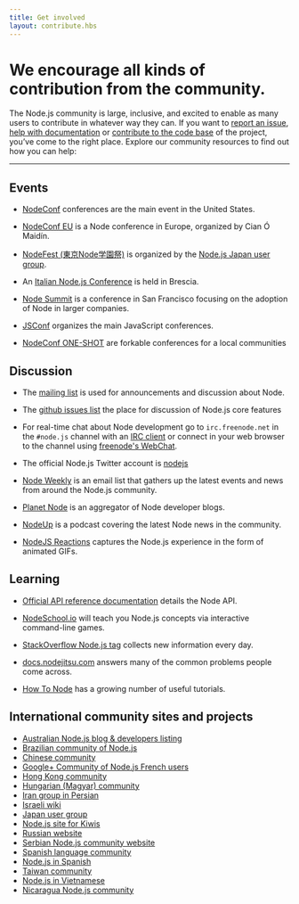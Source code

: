 ```yaml
---
title: Get involved
layout: contribute.hbs
---
```


# We encourage all kinds of contribution from the community.

The Node.js community is large, inclusive, and excited to enable as many users
to contribute in whatever way they can. If you want to [report an
issue](https://github.com/nodejs/node/issues), [help with
documentation](/en/get-involved/contribute/) or [contribute to the code
base](/en/get-involved/development/) of the project, you’ve come to the
right place. Explore our community resources to find out how you can help:

<hr>

## Events

- [NodeConf](http://www.nodeconf.com/) conferences are the main event in the United States.

- [NodeConf EU](http://nodeconfeu.com/) is a Node conference in Europe, organized by Cian Ó Maidín.

- [NodeFest (東京Node学園祭)](http://nodefest.jp/) is organized by the [Node.js Japan user group](http://nodejs.jp).

- An [Italian Node.js Conference](http://nodejsconf.it/) is held in Brescia.

- [Node Summit](http://nodesummit.com/) is a conference in San Francisco focusing on the adoption of Node in larger companies.

- [JSConf](http://jsconf.com/) organizes the main JavaScript conferences.

- [NodeConf ONE-SHOT](http://oneshot.nodeconf.com/) are forkable conferences for a local communities


## Discussion

- The [mailing list](http://groups.google.com/group/nodejs) is used for announcements and discussion about Node.

- The [github issues list](https://github.com/nodejs/node/issues) the place for discussion of Node.js core features

- For real-time chat about Node development go to `irc.freenode.net` in the `#node.js` channel with an [IRC client](http://en.wikipedia.org/wiki/Comparison_of_Internet_Relay_Chat_clients) or connect in your web browser to the channel using [freenode's WebChat](http://webchat.freenode.net/?channels=node.js).

- The official Node.js Twitter account is [nodejs](https://twitter.com/nodejs)

- [Node Weekly](http://nodeweekly.com) is an email list that gathers up the latest events and news from around the Node.js community.

- [Planet Node](http://planetnodejs.com) is an aggregator of Node developer blogs.

- [NodeUp](http://nodeup.com) is a podcast covering the latest Node news in the community.

- [NodeJS Reactions](http://nodejsreactions.tumblr.com) captures the Node.js experience in the form of animated GIFs.


## Learning

- [Official API reference documentation](/api) details the Node API.

- [NodeSchool.io](http://nodeschool.io) will teach you Node.js concepts via interactive command-line games.

- [StackOverflow Node.js tag](http://stackoverflow.com/questions/tagged/node.js) collects new information every day.

- [docs.nodejitsu.com](http://docs.nodejitsu.com/) answers many of the common problems people come across.

- [How To Node](http://howtonode.org/) has a growing number of useful tutorials.


## International community sites and projects

- [Australian Node.js blog &amp; developers listing](http://nodejs.org.au/)
- [Brazilian community of Node.js](http://www.nodebr.com/)
- [Chinese community](http://cnodejs.org)
- [Google+ Community of Node.js French users](https://plus.google.com/communities/113346206415381691435)
- [Hong Kong community](http://nodejs.hk)
- [Hungarian (Magyar) community](http://nodehun.blogspot.com/)
- [Iran group in Persian](http://nodejs.ir)
- [Israeli wiki](http://nodejs.co.il)
- [Japan user group](http://nodejs.jp/)
- [Node.js site for Kiwis](http://nodejs.geek.nz/)
- [Russian website](http://node-center.ru/)
- [Serbian Node.js community website](http://nodejs.rs/)
- [Spanish language community](http://nodehispano.com)
- [Node.js in Spanish](http://www.nodejs.es)
- [Taiwan community](http://nodejs.tw)
- [Node.js in Vietnamese](http://nodejs.vn/)
- [Nicaragua Node.js community](http://nodenica.com/)


